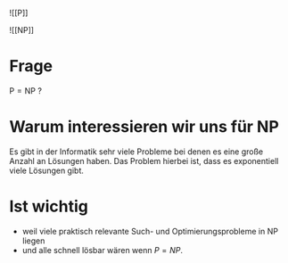 ![[P]]

![[NP]]

# Frage
$\mathrm{P} = \mathrm{NP}$ ?



# Warum interessieren wir uns für $\mathrm{NP}$ 
Es gibt in der Informatik sehr viele Probleme bei denen es eine große Anzahl an Lösungen haben. 
Das Problem hierbei ist, dass es exponentiell viele Lösungen gibt.


# Ist wichtig
- weil viele praktisch relevante Such- und Optimierungsprobleme in NP liegen
- und alle schnell lösbar wären wenn $P=N P$.



